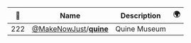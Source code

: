 |:star2: | Name | Description | 🌍|
|---|---|---|---|
|222|[@MakeNowJust](https://github.com/MakeNowJust)/[**quine**](https://github.com/MakeNowJust/quine)|Quine Museum||

